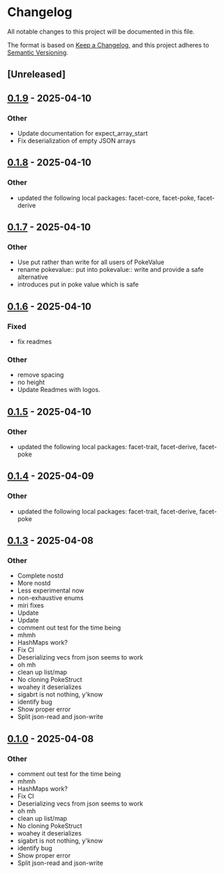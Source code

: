 # Changelog

All notable changes to this project will be documented in this file.

The format is based on [Keep a Changelog](https://keepachangelog.com/en/1.0.0/),
and this project adheres to [Semantic Versioning](https://semver.org/spec/v2.0.0.html).

## [Unreleased]

## [0.1.9](https://github.com/facet-rs/facet/compare/facet-json-read-v0.1.8...facet-json-read-v0.1.9) - 2025-04-10

### Other

- Update documentation for expect_array_start
- Fix deserialization of empty JSON arrays

## [0.1.8](https://github.com/facet-rs/facet/compare/facet-json-read-v0.1.7...facet-json-read-v0.1.8) - 2025-04-10

### Other

- updated the following local packages: facet-core, facet-poke, facet-derive

## [0.1.7](https://github.com/facet-rs/facet/compare/facet-json-read-v0.1.6...facet-json-read-v0.1.7) - 2025-04-10

### Other

- Use put rather than write for all users of PokeValue
- rename pokevalue:: put into pokevalue:: write and provide a safe alternative
- introduces put in poke value which is safe

## [0.1.6](https://github.com/facet-rs/facet/compare/facet-json-read-v0.1.5...facet-json-read-v0.1.6) - 2025-04-10

### Fixed

- fix readmes

### Other

- remove spacing
- no height
- Update Readmes with logos.

## [0.1.5](https://github.com/facet-rs/facet/compare/facet-json-read-v0.1.4...facet-json-read-v0.1.5) - 2025-04-10

### Other

- updated the following local packages: facet-trait, facet-derive, facet-poke

## [0.1.4](https://github.com/facet-rs/facet/compare/facet-json-read-v0.1.3...facet-json-read-v0.1.4) - 2025-04-09

### Other

- updated the following local packages: facet-trait, facet-derive, facet-poke

## [0.1.3](https://github.com/facet-rs/facet/releases/tag/facet-json-read-v0.1.3) - 2025-04-08

### Other

- Complete nostd
- More nostd
- Less experimental now
- non-exhaustive enums
- miri fixes
- Update
- Update
- comment out test for the time being
- mhmh
- HashMaps work?
- Fix CI
- Deserializing vecs from json seems to work
- oh mh
- clean up list/map
- No cloning PokeStruct
- woahey it deserializes
- sigabrt is not nothing, y'know
- identify bug
- Show proper error
- Split json-read and json-write

## [0.1.0](https://github.com/facet-rs/facet/releases/tag/facet-json-read-v0.1.0) - 2025-04-08

### Other

- comment out test for the time being
- mhmh
- HashMaps work?
- Fix CI
- Deserializing vecs from json seems to work
- oh mh
- clean up list/map
- No cloning PokeStruct
- woahey it deserializes
- sigabrt is not nothing, y'know
- identify bug
- Show proper error
- Split json-read and json-write
